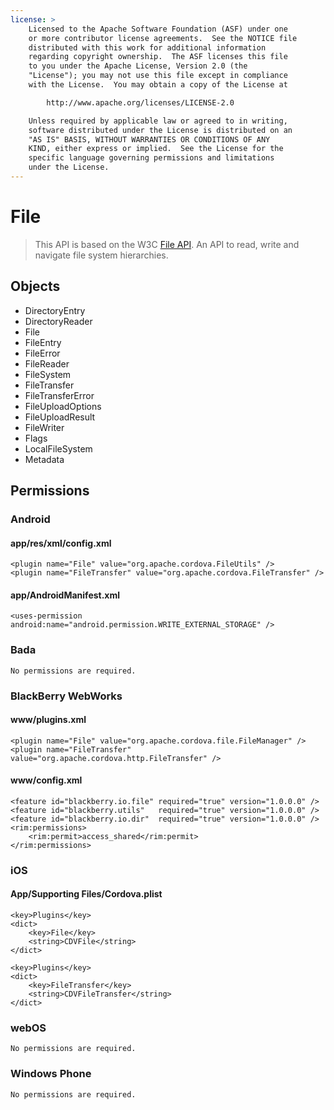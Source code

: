 ```yaml
---
license: >
    Licensed to the Apache Software Foundation (ASF) under one
    or more contributor license agreements.  See the NOTICE file
    distributed with this work for additional information
    regarding copyright ownership.  The ASF licenses this file
    to you under the Apache License, Version 2.0 (the
    "License"); you may not use this file except in compliance
    with the License.  You may obtain a copy of the License at

        http://www.apache.org/licenses/LICENSE-2.0

    Unless required by applicable law or agreed to in writing,
    software distributed under the License is distributed on an
    "AS IS" BASIS, WITHOUT WARRANTIES OR CONDITIONS OF ANY
    KIND, either express or implied.  See the License for the
    specific language governing permissions and limitations
    under the License.
---
```


File
==========

>  This API is based on the W3C [File API](http://www.w3.org/TR/FileAPI). An API to read, write and navigate file system hierarchies.

Objects
-------

- DirectoryEntry
- DirectoryReader
- File
- FileEntry
- FileError
- FileReader
- FileSystem
- FileTransfer
- FileTransferError
- FileUploadOptions
- FileUploadResult
- FileWriter
- Flags
- LocalFileSystem
- Metadata

Permissions
-----------

### Android

#### app/res/xml/config.xml

    <plugin name="File" value="org.apache.cordova.FileUtils" />
    <plugin name="FileTransfer" value="org.apache.cordova.FileTransfer" />

#### app/AndroidManifest.xml

    <uses-permission android:name="android.permission.WRITE_EXTERNAL_STORAGE" />

### Bada

    No permissions are required.

### BlackBerry WebWorks

#### www/plugins.xml

    <plugin name="File" value="org.apache.cordova.file.FileManager" />
    <plugin name="FileTransfer" value="org.apache.cordova.http.FileTransfer" />

#### www/config.xml

    <feature id="blackberry.io.file" required="true" version="1.0.0.0" />
    <feature id="blackberry.utils"   required="true" version="1.0.0.0" />
    <feature id="blackberry.io.dir"  required="true" version="1.0.0.0" />
    <rim:permissions>
        <rim:permit>access_shared</rim:permit>
    </rim:permissions>

### iOS

#### App/Supporting Files/Cordova.plist

    <key>Plugins</key>
    <dict>
        <key>File</key>
        <string>CDVFile</string>
    </dict>

    <key>Plugins</key>
    <dict>
        <key>FileTransfer</key>
        <string>CDVFileTransfer</string>
    </dict>

### webOS

    No permissions are required.

### Windows Phone

    No permissions are required.
